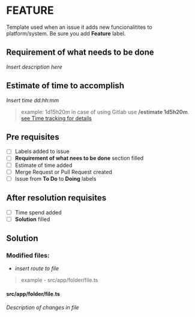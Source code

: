 # FEATURE

Template used when an issue it adds new funcionalitites to platform/system.
Be sure you add **Feature** label.

## Requirement of what needs to be done

_Insert description here_

## Estimate of time to accomplish

_Insert time dd:hh:mm_

> example: 1d15h20m
> in case of using Gitlab use **/estimate 1d5h20m**.
> [see Time tracking for details](https://docs.gitlab.com/ee/user/project/time_tracking.html)

## Pre requisites

- [ ] Labels added to issue
- [ ] **Requirement of what nees to be done** section filled
- [ ] Estimate of time added
- [ ] Merge Request or Pull Request created
- [ ] Issue from **To Do** to **Doing** labels

## After resolution requisites

- [ ] Time spend added
- [ ] **Solution** filled

## Solution

### Modified files:

- _insert route to file_

> example - src/app/folder/file.ts

#### src/app/folder/file.ts

_Description of changes in file_
